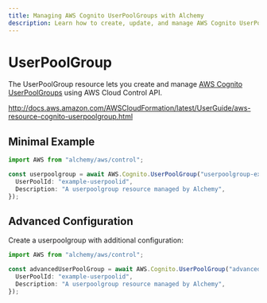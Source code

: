 ```yaml
---
title: Managing AWS Cognito UserPoolGroups with Alchemy
description: Learn how to create, update, and manage AWS Cognito UserPoolGroups using Alchemy Cloud Control.
---
```


# UserPoolGroup

The UserPoolGroup resource lets you create and manage [AWS Cognito UserPoolGroups](https://docs.aws.amazon.com/cognito/latest/userguide/) using AWS Cloud Control API.

http://docs.aws.amazon.com/AWSCloudFormation/latest/UserGuide/aws-resource-cognito-userpoolgroup.html

## Minimal Example

```ts
import AWS from "alchemy/aws/control";

const userpoolgroup = await AWS.Cognito.UserPoolGroup("userpoolgroup-example", {
  UserPoolId: "example-userpoolid",
  Description: "A userpoolgroup resource managed by Alchemy",
});
```

## Advanced Configuration

Create a userpoolgroup with additional configuration:

```ts
import AWS from "alchemy/aws/control";

const advancedUserPoolGroup = await AWS.Cognito.UserPoolGroup("advanced-userpoolgroup", {
  UserPoolId: "example-userpoolid",
  Description: "A userpoolgroup resource managed by Alchemy",
});
```

